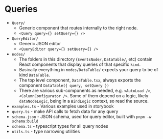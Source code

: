 # Queries

- `Query/`
  - Generic component that routes internally to the right node.
  - `<Query query={} setQuery={} />`
- `QueryEditor/`
  - Generic JSON editor
  - `<QueryEditor query={} setQuery={} />`
- `nodes/`
  - The folders in this directory (`EventsNode/`, `DataTable/`, etc) contain React components that display queries of that specific `kind`.
  - Basically everything in `nodes/DataTable/` expects your query to be of kind `DataTable`.
  - The top level component, `DataTable.tsx`, always exports the component `DataTable({ query, setQuery })`
  - There are various sub-components as needed, e.g. `<AutoLoad />`, `<ColumnConfigurator />`. Some of them depend on a logic, likely `dataNodeLogic`, being in a `BindLogic` context, so read the source.
- `examples.ts` - Various examples used in storybook
- `query.ts` - make API calls to fetch data for any query
- `schema.json` - JSON schema, used for query editor, built with `pnpm -w schema:build`
- `schema.ts` - typescript types for all query nodes
- `utils.ts` - type narrowing utilities
